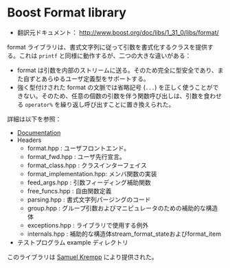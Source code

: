 # Boost Format library

- 翻訳元ドキュメント： <http://www.boost.org/doc/libs/1_31_0/libs/format/>

format ライブラリは、書式文字列に従って引数を書式化するクラスを提供する。これは `printf` と同様に動作するが、二つの大きな違いがある： 

- format は引数を内部のストリームに送る。そのため完全に型安全であり、また自ずとあらゆるユーザ定義型をサポートする。
- 強く型付けされた format の文脈では省略記号 (`...`) を正しく使うことができない。そのため、任意の個数の引数を伴う関数呼び出しは、引数を食わせる `operator%` を繰り返し呼び出すことに置き換えられた。

詳細は以下を参照：

- [Documentation](format/format.md)
- Headers
    - format.hpp : ユーザフロントエンド。
    - format_fwd.hpp : ユーザ先行宣言。
    - format_class.hpp : クラスインターフェイス
    - format_implementation.hpp: メンバ関数の実装
    - feed_args.hpp : 引数フィーディング補助関数
    - free_funcs.hpp : 自由関数定義
    - parsing.hpp : 書式文字列パージングのコード
    - group.hpp : グループ引数およびマニピュレータのための補助的な構造体
    - exceptions.hpp : ライブラリで使用する例外
    - internals.hpp : 補助的な構造体stream_format_stateおよびformat_item
- テストプログラム example ディレクトリ

このライブラリは [Samuel Krempp](http://www.boost.org/doc/libs/1_31_0/people/samuel_krempp.htm) により提供された。

